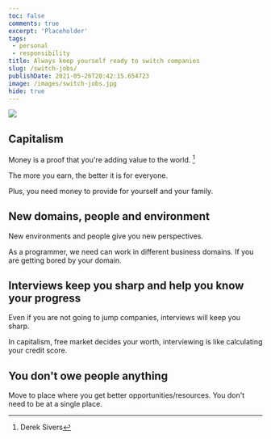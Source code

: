 ```yaml
---
toc: false
comments: true
excerpt: 'Placeholder' 
tags:
 - personal
 - responsibility
title: Always keep yourself ready to switch companies
slug: /switch-jobs/
publishDate: 2021-05-26T20:42:15.654723
image: /images/switch-jobs.jpg
hide: true
---
```

![](/images/switch-jobs.jpg)

## Capitalism

Money is a proof that you're adding value to the world. [^1]

The more you earn, the better it is for everyone.

Plus, you need money to provide for yourself and your family.

## New domains, people and environment

New environments and people give you new perspectives.

As a programmer, we need can work in different business domains. If you are getting bored by your domain.

## Interviews keep you sharp and help you know your progress

Even if you are not going to jump companies, interviews will keep you sharp.

In capitalism, free market decides your worth, interviewing is like calculating your credit score.

## You don't owe people anything

Move to place where you get better opportunities/resources. You don't need to be at a single place.

[^1]: Derek Sivers

